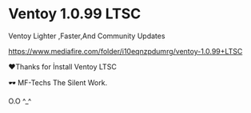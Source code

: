 # Ventoy 1.0.99 LTSC
 Ventoy Lighter ,Faster,And Community Updates

https://www.mediafire.com/folder/i10eqnzpdumrg/ventoy-1.0.99+LTSC

 ❤Thanks for İnstall Ventoy LTSC

🕶 MF-Techs The Silent Work.

O.O ^_^
